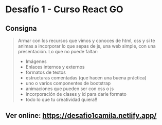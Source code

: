 # Desafío 1 - Curso React GO


## Consigna

> Armar con los recursos que vimos y conoces de html, css y si te animas a incorporar lo que sepas de js, una web simple, con una presentación.
Lo que no puede faltar:
>- Imágenes
>- Enlaces internos y externos
>- formatos de textos
>- estructuras comentadas (que hacen una buena práctica)
>- uno o varios componentes de bootstrap
>- animaciones que pueden ser con css o js
>- incorporación de clases y id para darle formato
>- todo lo que tu creatividad quiera!!

## Ver online: https://desafio1camila.netlify.app/
